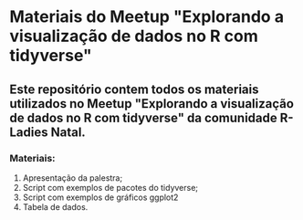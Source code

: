 # Materiais do Meetup "Explorando a visualização de dados no R com tidyverse"

## Este repositório contem todos os materiais utilizados no Meetup "Explorando a visualização de dados no R com tidyverse" da comunidade R-Ladies Natal.

### Materiais:
1. Apresentação da palestra;
2. Script com exemplos de pacotes do tidyverse;
3. Script com exemplos de gráficos ggplot2
4. Tabela de dados.
